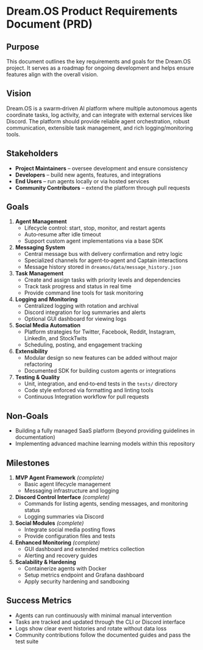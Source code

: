 # Dream.OS Product Requirements Document (PRD)

## Purpose
This document outlines the key requirements and goals for the Dream.OS project. It serves as a roadmap for ongoing development and helps ensure features align with the overall vision.

## Vision
Dream.OS is a swarm‑driven AI platform where multiple autonomous agents coordinate tasks, log activity, and can integrate with external services like Discord. The platform should provide reliable agent orchestration, robust communication, extensible task management, and rich logging/monitoring tools.

## Stakeholders
- **Project Maintainers** – oversee development and ensure consistency
- **Developers** – build new agents, features, and integrations
- **End Users** – run agents locally or via hosted services
- **Community Contributors** – extend the platform through pull requests

## Goals
1. **Agent Management**
   - Lifecycle control: start, stop, monitor, and restart agents
   - Auto‑resume after idle timeout
   - Support custom agent implementations via a base SDK
2. **Messaging System**
   - Central message bus with delivery confirmation and retry logic
   - Specialized channels for agent‑to‑agent and Captain interactions
   - Message history stored in `dreamos/data/message_history.json`
3. **Task Management**
   - Create and assign tasks with priority levels and dependencies
   - Track task progress and status in real time
   - Provide command line tools for task monitoring
4. **Logging and Monitoring**
   - Centralized logging with rotation and archival
   - Discord integration for log summaries and alerts
   - Optional GUI dashboard for viewing logs
5. **Social Media Automation**
   - Platform strategies for Twitter, Facebook, Reddit, Instagram, LinkedIn, and StockTwits
   - Scheduling, posting, and engagement tracking
6. **Extensibility**
   - Modular design so new features can be added without major refactoring
   - Documented SDK for building custom agents or integrations
8. **Testing & Quality**
   - Unit, integration, and end‑to‑end tests in the `tests/` directory
   - Code style enforced via formatting and linting tools
   - Continuous Integration workflow for pull requests

## Non‑Goals
- Building a fully managed SaaS platform (beyond providing guidelines in documentation)
- Implementing advanced machine learning models within this repository

## Milestones
1. **MVP Agent Framework** *(complete)*
   - Basic agent lifecycle management
   - Messaging infrastructure and logging
2. **Discord Control Interface** *(complete)*
   - Commands for listing agents, sending messages, and monitoring status
   - Logging summaries via Discord
3. **Social Modules** *(complete)*
   - Integrate social media posting flows
   - Provide configuration files and tests
4. **Enhanced Monitoring** *(complete)*
   - GUI dashboard and extended metrics collection
   - Alerting and recovery guides
5. **Scalability & Hardening**
   - Containerize agents with Docker
   - Setup metrics endpoint and Grafana dashboard
   - Apply security hardening and sandboxing

## Success Metrics
- Agents can run continuously with minimal manual intervention
- Tasks are tracked and updated through the CLI or Discord interface
- Logs show clear event histories and rotate without data loss
- Community contributions follow the documented guides and pass the test suite

